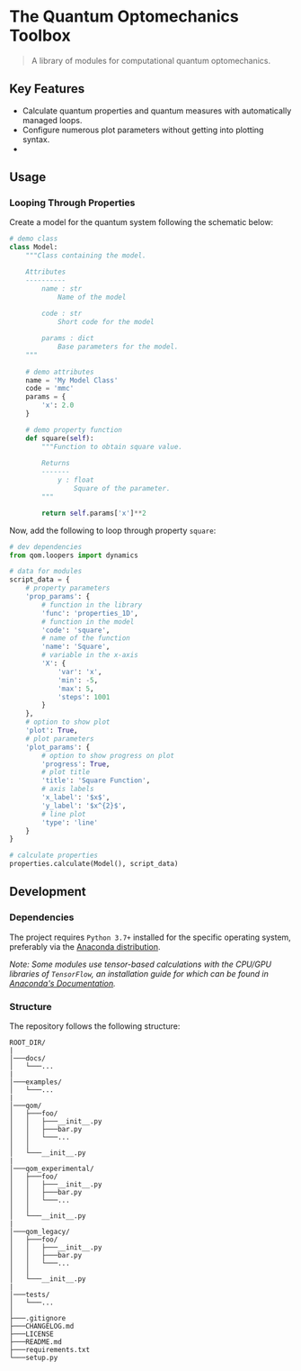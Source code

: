 # The Quantum Optomechanics Toolbox

> A library of modules for computational quantum optomechanics.

## Key Features

* Calculate quantum properties and quantum measures with automatically managed loops.
* Configure numerous plot parameters without getting into plotting syntax.
* 

## Usage

### Looping Through Properties

Create a model for the quantum system following the schematic below:

```python
# demo class
class Model:
    """Class containing the model.

    Attributes
    ----------
        name : str
            Name of the model
        
        code : str
            Short code for the model

        params : dict
            Base parameters for the model.
    """
    
    # demo attributes
    name = 'My Model Class'
    code = 'mmc'
    params = {
        'x': 2.0
    }

    # demo property function
    def square(self):
        """Function to obtain square value.
            
        Returns
        -------
            y : float
                Square of the parameter.
        """

        return self.params['x']**2
```

Now, add the following to loop through property `square`:

```python
# dev dependencies
from qom.loopers import dynamics

# data for modules
script_data = {
    # property parameters
    'prop_params': {
        # function in the library
        'func': 'properties_1D',
        # function in the model
        'code': 'square',
        # name of the function
        'name': 'Square',
        # variable in the x-axis
        'X': {
            'var': 'x',
            'min': -5,
            'max': 5,
            'steps': 1001
        }
    },
    # option to show plot
    'plot': True,
    # plot parameters
    'plot_params': {
        # option to show progress on plot
        'progress': True, 
        # plot title
        'title': 'Square Function',
        # axis labels
        'x_label': '$x$',
        'y_label': '$x^{2}$',
        # line plot
        'type': 'line'
    }
}

# calculate properties
properties.calculate(Model(), script_data)
```

## Development

### Dependencies

The project requires `Python 3.7+` installed for the specific operating system, preferably via the [Anaconda distribution](https://www.anaconda.com/products/individual).

*Note: Some modules use tensor-based calculations with the CPU/GPU libraries of `TensorFlow`, an installation guide for which can be found in [Anaconda's  Documentation](https://docs.anaconda.com/anaconda/user-guide/tasks/tensorflow/).*

### Structure

The repository follows the following structure:

```
ROOT_DIR/
|
│───docs/
│   └───...
|
│───examples/
│   └───...
|
│───qom/
│   ├───foo/
│   │   ├───__init__.py
│   │   ├───bar.py
│   │   └───...
│   │   
│   └───__init__.py
|
│───qom_experimental/
│   ├───foo/
│   │   ├───__init__.py
│   │   ├───bar.py
│   │   └───...
│   │   
│   └───__init__.py
|
│───qom_legacy/
│   ├───foo/
│   │   ├───__init__.py
│   │   ├───bar.py
│   │   └───...
│   │   
│   └───__init__.py
|
│───tests/
│   └───...
│
├───.gitignore
├───CHANGELOG.md
├───LICENSE
├───README.md
├───requirements.txt
└───setup.py
```



